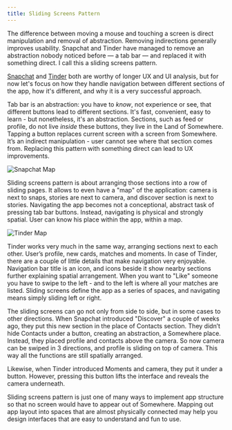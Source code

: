 ```yaml
---
title: Sliding Screens Pattern
---
```


The difference between moving a mouse and touching a screen is direct manipulation and removal of abstraction. Removing indirections generally improves usability. Snapchat and Tinder have managed to remove an abstraction nobody noticed before — a tab bar — and replaced it with something direct. I call this a sliding screens pattern.

[Snapchat](https://www.snapchat.com) and [Tinder](http://www.gotinder.com) both are worthy of longer UX and UI analysis, but for now let's focus on how they handle navigation between different sections of the app, how it's different, and why it is a very successful approach.

Tab bar is an abstraction: you have to *know*, not experience or see, that different buttons lead to different sections. It's fast, convenient, easy to learn - but nonetheless, it's an abstraction. Sections, such as feed or profile, do not live *inside* these buttons, they live in the Land of Somewhere. Tapping a button replaces current screen with a screen from Somewhere. It’s an indirect manipulation - user cannot see where that section comes from. Replacing this pattern with something direct can lead to UX improvements.

![Snapchat Map](/journal/2015/02/08/sliding-screens-pattern/snapchat-map.png)

Sliding screens pattern is about arranging those sections into a row of sliding pages. It allows to even have a "map" of the application: camera is next to snaps, stories are next to camera, and discover section is next to stories. Navigating the app becomes not a conceptional, abstract task of pressing tab bar buttons. Instead, navigating is physical and strongly spatial. User can know his place within the app, within a map.

![Tinder Map](/journal/2015/02/08/sliding-screens-pattern/tinder-map.png)

Tinder works very much in the same way, arranging sections next to each other. User’s profile, new cards, matches and moments. In case of Tinder, there are a couple of little details that make navigation very enjoyable. Navigation bar title is an icon, and icons beside it show nearby sections further explaining spatial arrangement. When you want to "Like" someone you have to swipe to the left - and to the left is where all your matches are listed. Sliding screens define the app as a series of spaces, and navigating means simply sliding left or right.

The sliding screens can go not only from side to side, but in some cases to other directions. When Snapchat introduced "Discover" a couple of weeks ago, they put this new section in the place of Contacts section. They didn’t hide Contacts under a button, creating an abstraction, a Somewhere place. Instead, they placed profile and contacts above the camera. So now camera can be swiped in 3 directions, and profile is sliding on top of camera. This way all the functions are still spatially arranged.

Likewise, when Tinder introduced Moments and camera, they put it under a button. However, pressing this button lifts the interface and reveals the camera underneath.

Sliding screens pattern is just one of many ways to implement app structure so that no screen would have to appear out of Somewhere. Mapping out app layout into spaces that are almost physically connected may help you design interfaces that are easy to understand and fun to use.
